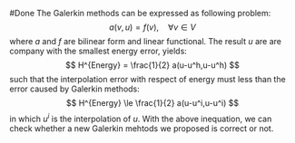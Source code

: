 #Done
The Galerkin methods can be expressed as following problem:
$$
a(v,u) = f(v),\quad \forall v \in V
$$
where $a$ and $f$ are bilinear form and linear functional. The result $u$ are are company with the smallest energy error, yields:
$$
H^{Energy} = \frac{1}{2} a(u-u^h,u-u^h)
$$
such that the interpolation error with respect of energy must less than the error caused by Galerkin methods:
$$
H^{Energy} \le \frac{1}{2} a(u-u^i,u-u^i)
$$
in which $u^i$ is the interpolation of $u$. With the above inequation, we can check whether a new Galerkin mehtods we proposed is correct or not.


